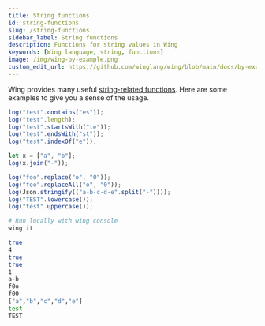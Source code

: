 ```yaml
---
title: String functions
id: string-functions
slug: /string-functions
sidebar_label: String functions
description: Functions for string values in Wing
keywords: [Wing language, string, functions]
image: /img/wing-by-example.png
custom_edit_url: https://github.com/winglang/wing/blob/main/docs/by-example/21-string-functions.md
---
```


Wing provides many useful [string-related functions](/docs/api/standard-library/std/string#string-). Here are some examples to give you a sense of the usage.

```js playground example title="main.w"
log("test".contains("es"));
log("test".length);
log("test".startsWith("te"));
log("test".endsWith("st"));
log("test".indexOf("e"));

let x = ["a", "b"];
log(x.join("-"));

log("foo".replace("o", "0"));
log("foo".replaceAll("o", "0"));
log(Json.stringify(("a-b-c-d-e".split("-"))));
log("TEST".lowercase());
log("test".uppercase());
```

```bash title="Wing console output"
# Run locally with wing console
wing it

true
4
true
true
1
a-b
f0o
f00
["a","b","c","d","e"]
test
TEST
```